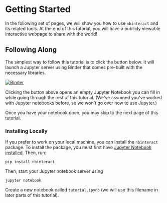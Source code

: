 # Getting Started

In the following set of pages, we will show you how to use `nbinteract` and its
related tools. At the end of this tutorial, you will have a publicly viewable
interactive webpage to share with the world!

## Following Along

The simplest way to follow this tutorial is to click the button below. It will
launch a Jupyter server using Binder that comes pre-built with the necessary
libraries.

[![Binder](https://mybinder.org/badge.svg)](https://mybinder.org/v2/gh/SamLau95/nbinteract-image/master?filepath=tutorial.ipynb)

Clicking the button above opens an empty Jupyter Notebook you can fill in
while going through the rest of this tutorial. (We've assumed you've worked
with Jupyter notebooks before, so we won't go over how to use Jupyter.)

Once you have your notebook open, you may skip to the next page of this
tutorial.

### Installing Locally

If you prefer to work on your local machine, you can install the `nbinteract`
package. To install the package, you must first have
[Jupyter Notebook installed][install-nb]. Then, run:

```
pip install nbinteract
```

Then, start your Jupyter notebook server using

```
jupyter notebook
```

Create a new notebook called `tutorial.ipynb` (we will use this filename in
later parts of this tutorial).

[install-nb]: http://jupyter.readthedocs.io/en/latest/install.html
